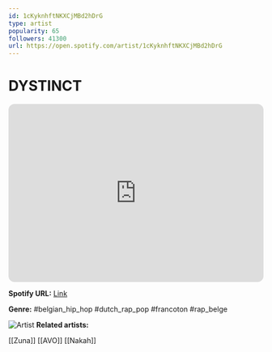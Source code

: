 ```yaml
---
id: 1cKyknhftNKXCjMBd2hDrG
type: artist
popularity: 65
followers: 41300
url: https://open.spotify.com/artist/1cKyknhftNKXCjMBd2hDrG
---
```

# DYSTINCT

<iframe style="border-radius:12px" src="https://open.spotify.com/embed/artist/1cKyknhftNKXCjMBd2hDrG" width="100%" height="352" frameBorder="0" allowfullscreen="" allow="autoplay; clipboard-write; encrypted-media; fullscreen; picture-in-picture" loading="lazy"></iframe>

**Spotify URL:** [Link](https://open.spotify.com/artist/1cKyknhftNKXCjMBd2hDrG)

**Genre:**  #belgian_hip_hop #dutch_rap_pop #francoton #rap_belge

![Artist](https://i.scdn.co/image/ab6761610000e5ebb7e05c1646ad7d24df9b333b)
**Related artists:**

[[Zuna]]
[[AVO]]
[[Nakah]]
